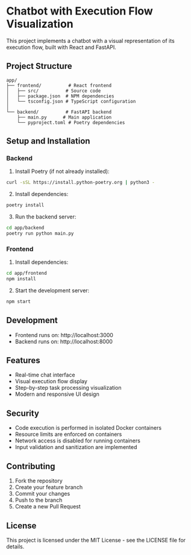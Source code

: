# Chatbot with Execution Flow Visualization

This project implements a chatbot with a visual representation of its execution flow, built with React and FastAPI.

## Project Structure

```
app/
├── frontend/          # React frontend
│   ├── src/          # Source code
│   ├── package.json  # NPM dependencies
│   └── tsconfig.json # TypeScript configuration
│
└── backend/          # FastAPI backend
    ├── main.py      # Main application
    └── pyproject.toml # Poetry dependencies
```

## Setup and Installation

### Backend

1. Install Poetry (if not already installed):
```bash
curl -sSL https://install.python-poetry.org | python3 -
```

2. Install dependencies:
```bash
poetry install
```

3. Run the backend server:
```bash
cd app/backend
poetry run python main.py
```

### Frontend

1. Install dependencies:
```bash
cd app/frontend
npm install
```

2. Start the development server:
```bash
npm start
```

## Development

- Frontend runs on: http://localhost:3000
- Backend runs on: http://localhost:8000

## Features

- Real-time chat interface
- Visual execution flow display
- Step-by-step task processing visualization
- Modern and responsive UI design

## Security

- Code execution is performed in isolated Docker containers
- Resource limits are enforced on containers
- Network access is disabled for running containers
- Input validation and sanitization are implemented

## Contributing

1. Fork the repository
2. Create your feature branch
3. Commit your changes
4. Push to the branch
5. Create a new Pull Request

## License

This project is licensed under the MIT License - see the LICENSE file for details.
